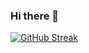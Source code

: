 ### Hi there 👋

[![GitHub Streak](http://github-readme-streak-stats.herokuapp.com?user=jettdcandy&theme=dark&background=0D1116&ring=4B8FDA&fire=4B8FDA&currStreakLabel=4B8FDA)](https://git.io/streak-stats)

<!--
**jettdcandy/jettdcandy** is a ✨ _special_ ✨ repository because its `README.md` (this file) appears on your GitHub profile.

Here are some ideas to get you started:

- 🔭 I’m currently working on ...
- 🌱 I’m currently learning ...
- 👯 I’m looking to collaborate on ...
- 🤔 I’m looking for help with ...
- 💬 Ask me about ...
- 📫 How to reach me: ...
- 😄 Pronouns: ...
- ⚡ Fun fact: ...
-->

